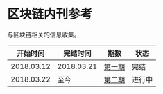 # 区块链内刊参考
与区块链相关的信息收集。

|  开始时间 |  完结时间 |  期数 | 状态 | 
| ------------| ------------ | ------------ | ------------ | 
|  2018.03.12 |  2018.03.21 | [第一期](./md/VOL1.md)  |  完结 |
|  2018.03.22 |   至今| [第二期](./md/VOL2.md)  |  进行中 |


